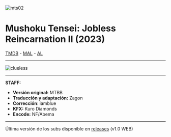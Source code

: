 ![mts02](https://server3.myimageen.com/file/imageen/2023/07/04/cfc2d3a0b94cce901f73187ba84ac2a7.png)
# Mushoku Tensei: Jobless Reincarnation II (2023)

[TMDB](https://www.themoviedb.org/tv/94664) - [MAL](https://myanimelist.net/anime/51179/Mushoku_Tensei_II__Isekai_Ittara_Honki_Dasu) - [AL](https://anilist.co/anime/146065/Mushoku-Tensei-II-Isekai-Ittara-Honki-Dasu/)

---

![clueless](https://cdn.discordapp.com/emojis/1036154699700764712.webp?size=48&quality=lossless)

---

**STAFF:**
- **Versión original:** MTBB
- **Traducción y adaptación:** Zagon
- **Corrección**: iamblue
- **KFX:** Kuro Diamonds
- **Encode:** NF/Abema

---

Última versión de los subs disponible en [releases](https://github.com/ZagonSubs/lycoris-recoil/releases/) (v1.0 WEB)
